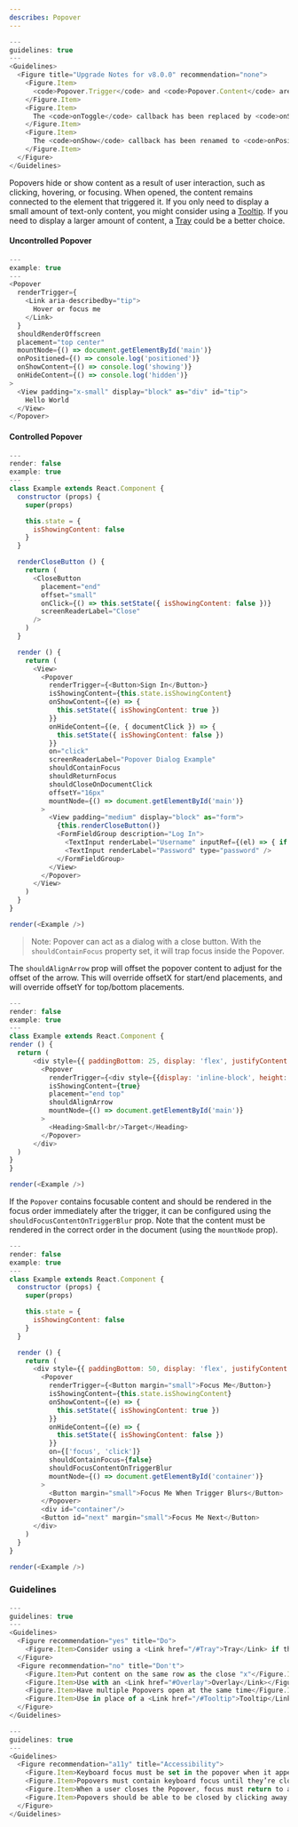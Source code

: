 ```yaml
---
describes: Popover
---
```


```js
---
guidelines: true
---
<Guidelines>
  <Figure title="Upgrade Notes for v8.0.0" recommendation="none">
    <Figure.Item>
      <code>Popover.Trigger</code> and <code>Popover.Content</code> are no longer in use. The trigger is now defined via the <code>renderTrigger</code> prop and the <code>children</code> of a Popover will be rendered as the content.
    </Figure.Item>
    <Figure.Item>
      The <code>onToggle</code> callback has been replaced by <code>onShowContent</code> and <code>onHideContent</code> When controlled, these will also be called as prompts for updating the <code>isShowingContent</code> prop.
    </Figure.Item>
    <Figure.Item>
      The <code>onShow</code> callback has been renamed to <code>onPositioned</code>.
    </Figure.Item>
  </Figure>
</Guidelines>

```

Popovers hide or show content as a result of user interaction, such as clicking, hovering, or focusing. When opened, the content remains connected to the element that triggered it. If you only need to display a small amount of text-only content, you might consider using a [Tooltip](#Tooltip). If you need to display a larger amount of content, a [Tray](#Tray) could be a better choice.


#### Uncontrolled Popover
```js
---
example: true
---
<Popover
  renderTrigger={
    <Link aria-describedby="tip">
      Hover or focus me
    </Link>
  }
  shouldRenderOffscreen
  placement="top center"
  mountNode={() => document.getElementById('main')}
  onPositioned={() => console.log('positioned')}
  onShowContent={() => console.log('showing')}
  onHideContent={() => console.log('hidden')}
>
  <View padding="x-small" display="block" as="div" id="tip">
    Hello World
  </View>
</Popover>

```

#### Controlled Popover
```js
---
render: false
example: true
---
class Example extends React.Component {
  constructor (props) {
    super(props)

    this.state = {
      isShowingContent: false
    }
  }

  renderCloseButton () {
    return (
      <CloseButton
        placement="end"
        offset="small"
        onClick={() => this.setState({ isShowingContent: false })}
        screenReaderLabel="Close"
      />
    )
  }

  render () {
    return (
      <View>
        <Popover
          renderTrigger={<Button>Sign In</Button>}
          isShowingContent={this.state.isShowingContent}
          onShowContent={(e) => {
            this.setState({ isShowingContent: true })
          }}
          onHideContent={(e, { documentClick }) => {
            this.setState({ isShowingContent: false })
          }}
          on="click"
          screenReaderLabel="Popover Dialog Example"
          shouldContainFocus
          shouldReturnFocus
          shouldCloseOnDocumentClick
          offsetY="16px"
          mountNode={() => document.getElementById('main')}
        >
          <View padding="medium" display="block" as="form">
            {this.renderCloseButton()}
            <FormFieldGroup description="Log In">
              <TextInput renderLabel="Username" inputRef={(el) => { if (el) { this._username = el } }}/>
              <TextInput renderLabel="Password" type="password" />
            </FormFieldGroup>
          </View>
        </Popover>
      </View>
    )
  }
}

render(<Example />)

```

>Note: Popover can act as a dialog with a close button. With the `shouldContainFocus` property set, it will trap focus inside the Popover.

The `shouldAlignArrow` prop will offset the popover content to adjust for the offset of the arrow. This will override offsetX for start/end placements, and will override offsetY for top/bottom placements.

```js
---
render: false
example: true
---
class Example extends React.Component {
render () {
  return (
      <div style={{ paddingBottom: 25, display: 'flex', justifyContent: 'center' }}>
        <Popover
          renderTrigger={<div style={{display: 'inline-block', height: '3px', width: '3px', background: 'blue'}}/>}
          isShowingContent={true}
          placement="end top"
          shouldAlignArrow
          mountNode={() => document.getElementById('main')}
        >
          <Heading>Small<br/>Target</Heading>
        </Popover>
      </div>
  )
}
}

render(<Example />)
```

If the `Popover` contains focusable content and should be rendered in the focus order immediately after the trigger, it can be configured using the `shouldFocusContentOnTriggerBlur` prop. Note that the content must be rendered in the correct order in the document (using the `mountNode` prop).

```js
---
render: false
example: true
---
class Example extends React.Component {
  constructor (props) {
    super(props)

    this.state = {
      isShowingContent: false
    }
  }

  render () {
    return (
      <div style={{ paddingBottom: 50, display: 'flex', justifyContent: 'center' }}>
        <Popover
          renderTrigger={<Button margin="small">Focus Me</Button>}
          isShowingContent={this.state.isShowingContent}
          onShowContent={(e) => {
            this.setState({ isShowingContent: true })
          }}
          onHideContent={(e) => {
            this.setState({ isShowingContent: false })
          }}
          on={['focus', 'click']}
          shouldContainFocus={false}
          shouldFocusContentOnTriggerBlur
          mountNode={() => document.getElementById('container')}
        >
          <Button margin="small">Focus Me When Trigger Blurs</Button>
        </Popover>
        <div id="container"/>
        <Button id="next" margin="small">Focus Me Next</Button>
      </div>
    )
  }
}

render(<Example />)
```


### Guidelines

```js
---
guidelines: true
---
<Guidelines>
  <Figure recommendation="yes" title="Do">
    <Figure.Item>Consider using a <Link href="/#Tray">Tray</Link> if the content is beyond a mobile screen size</Figure.Item>
  </Figure>
  <Figure recommendation="no" title="Don't">
    <Figure.Item>Put content on the same row as the close "x"</Figure.Item>
    <Figure.Item>Use with an <Link href="#Overlay">Overlay</Link></Figure.Item>
    <Figure.Item>Have multiple Popovers open at the same time</Figure.Item>
    <Figure.Item>Use in place of a <Link href="/#Tooltip">Tooltip</Link> or <Link href="/#Menu">Menu</Link></Figure.Item>
  </Figure>
</Guidelines>
```


```js
---
guidelines: true
---
<Guidelines>
  <Figure recommendation="a11y" title="Accessibility">
    <Figure.Item>Keyboard focus must be set in the popover when it appears; usually on the first interactive element</Figure.Item>
    <Figure.Item>Popovers must contain keyboard focus until they’re closed. This is to ensure that keyboard or screen reader users won't mistakenly interact with background content that is meant to be hidden or inaccessible</Figure.Item>
    <Figure.Item>When a user closes the Popover, focus must return to a logical place within the page. This is usually the element that triggered opening the popover</Figure.Item>
    <Figure.Item>Popovers should be able to be closed by clicking away, esc key and/or a close button</Figure.Item>
  </Figure>
</Guidelines>
```
